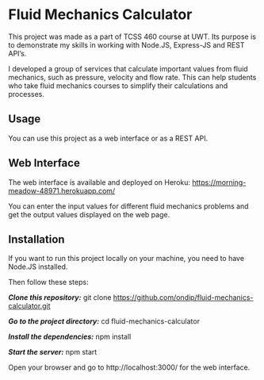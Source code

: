 # Fluid Mechanics Calculator

This project was made as a part of TCSS 460 course at UWT. Its purpose is to demonstrate my skills in working with Node.JS, Express-JS and REST API’s.

I developed a group of services that calculate important values from fluid mechanics, such as pressure, velocity and flow rate. This can help students who take fluid mechanics courses to simplify their calculations and processes.

## Usage
You can use this project as a web interface or as a REST API.

## Web Interface
The web interface is available and deployed on Heroku: https://morning-meadow-48971.herokuapp.com/

You can enter the input values for different fluid mechanics problems and get the output values displayed on the web page.

## Installation
If you want to run this project locally on your machine, you need to have Node.JS installed.

Then follow these steps:

***Clone this repository:*** git clone https://github.com/ondip/fluid-mechanics-calculator.git

***Go to the project directory:*** cd fluid-mechanics-calculator

***Install the dependencies:*** npm install

***Start the server:*** npm start

Open your browser and go to http://localhost:3000/ for the web interface.
